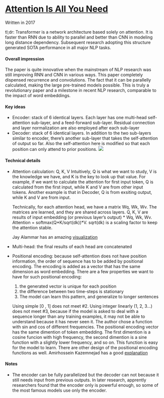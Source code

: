 # [Attention Is All You Need](https://arxiv.org/abs/1706.03762)

Written in 2017

tl;dr: Transformer is a network architecture based solely on attention. It is faster than RNN due to ability to parallel and better than CNN in modeling long distance dependency. Subsequent research adopting this structure generated SOTA performance in all major NLP tasks.  

#### Overall impression
The paper is quite innovative when the mainstream of NLP research was still improving RNN and CNN in various ways. This paper completely dispensed recurrence and convolutions. The fact that it can be parallelly calculated, making the large pre-trained models possible. This is truly a revolutionary paper and a milestone in recent NLP research, comparable to the impact of word embeddings.  

#### Key ideas
- Encoder: stack of 6 identical layers. Each layer has one multi-head self-attention sub-layer, and a feed-forward sub-layer. Residual connection and layer normalization are also employed after each sub-layer
- Decoder: stack of 6 identical layers. In addition to the two sub-layers similar to encoder, there’s another sub-layer that takes the self-attention of output so far. Also the self-attention here is modified so that each position can only attend to prior positions. 
![]( https://i0.wp.com/blog.exxactcorp.com/wp-content/uploads/2019/05/1_blSbN23mOGMZ_DWvTAcO1w.png)

#### Technical details
- Attention calculation: Q, K, V
  Intuitively, Q is what we want to study, V is the knowledge we have, and K is the key to look up that value. For example, if we want to calculate the attention for first input token, Q is calculated from the first input, while K and V are from other input tokens. Another example is that in Decoder, Q is from exsiting output, while K and V are from input.

  Technically, for each attention head, we have a matrix Wq, Wk, Wv. The matrices are learned, and they are shared across layers. Q, K, V are results of input embedding (or previous layer’s output) * Wq, Wk, Wv.  Attention = softmax(Q*K/sqrt(dk))*V.  sqrt(dk) is a scaling factor to keep the attention stable.

  Jay Alammar has an amazing [visualization](http://jalammar.github.io/illustrated-transformer/)

- Multi-head: the final results of each head are concatenated 
- Positional encoding: because self-attention does not have position information, the order of sequence has to be added by positional encoding. The encoding is added as a vector that has the same dimension as word embedding. There are a few properties we want to have for such positional encoding:
  1. the generated vector is unique for each position
  2. the difference between two time-steps is stationary
  3.  The model can learn this pattern, and generalize to longer sentences
  
  Using simple [0 , 1] does not meet #2. Using integer linearly (1, 2, 3…) does not meet #3, because if the model is asked to deal with a sequence longer than any training examples, it may not be able to understand because it has never seen it. The author chose a function with sin and cos of different frequencies. The positional encoding vector has the same dimention of token embedding. The first dimention is a cosine funcion with high frequency, the second dimention is a sine function with a slightly lower frequency, and so on. This function is easy for the model to learn. There are other design of the positional encoding functions as well.
  Amirhossein Kazemnejad has a good [explanation](https://kazemnejad.com/blog/transformer_architecture_positional_encoding/)


#### Notes
- The encoder can be fully parallelized but the decoder can not because it still needs input from previous outputs. In later research, apprently researchers found that the encoder only is powerful enough, so some of the most famous models use only the encoder.
